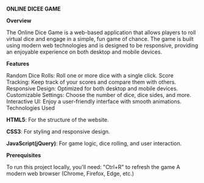 **ONLINE DICEE GAME**

**Overview**

The Online Dice Game is a web-based application that allows players to roll virtual dice and engage in a simple, 
fun game of chance. The game is built using modern web technologies and is designed to be responsive, 
providing an enjoyable experience on both desktop and mobile devices.

**Features**

Random Dice Rolls: Roll one or more dice with a single click.
Score Tracking: Keep track of your scores and compare them with others.
Responsive Design: Optimized for both desktop and mobile devices.
Customizable Settings: Choose the number of dice, dice sides, and more.
Interactive UI: Enjoy a user-friendly interface with smooth animations.
Technologies Used

**HTML5**: For the structure of the website.

**CSS3**: For styling and responsive design.

**JavaScript(jQuery)**: For game logic, dice rolling, and user interaction.

**Prerequisites**

To run this project locally, you'll need:
"Ctrl+R" to refresh the game
A modern web browser (Chrome, Firefox, Edge, etc.)
